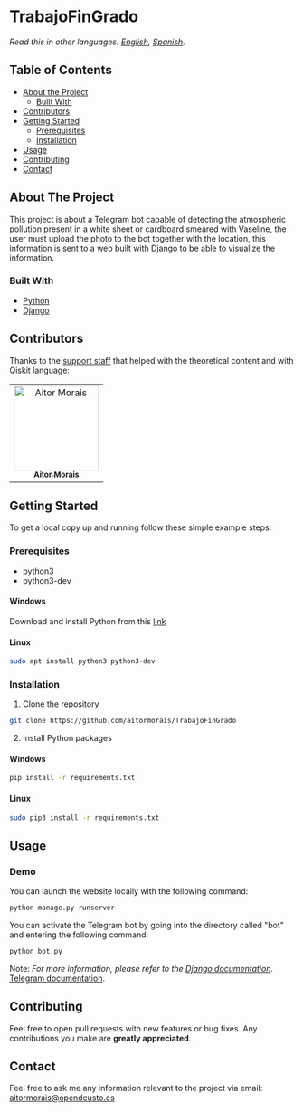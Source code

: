 # TrabajoFinGrado



*Read this in other languages: [English](README.md), [Spanish](README.es.md).*

<!-- TABLE OF CONTENTS -->
## Table of Contents

* [About the Project](#about-the-project)
  * [Built With](#built-with)
* [Contributors](#contributors)
* [Getting Started](#getting-started)
  * [Prerequisites](#prerequisites)
  * [Installation](#installation)
* [Usage](#usage)
* [Contributing](#contributing)
* [Contact](#contact)



<!-- ABOUT THE PROJECT -->
## About The Project

This project is about a Telegram bot capable of detecting the atmospheric pollution present in a white sheet or cardboard smeared with Vaseline, the user must upload the photo to the bot together with the location, this information is sent to a web built with Django to be able to visualize the information.

### Built With
* [Python](https://www.python.org/)
* [Django](https://www.djangoproject.com/)

<!-- CONTRIBUTORS -->
## Contributors

Thanks to the [support staff](#acknowledgements) that helped with the theoretical content and with Qiskit language:

<!-- ALL-CONTRIBUTORS-LIST:START - Do not remove or modify this section -->
<!-- prettier-ignore -->
<table align="center">
  <tr>
    <td align="center"><a href="https://github.com/aitormorais">
        <img src="https://avatars3.githubusercontent.com/u/43671531?s=400&v=4"
         width="150px;" alt="Aitor Morais"/><br/><sub><b>Aitor Morais</b></sub></a><br/></td>
  </tr>
</table>

<!-- ALL-CONTRIBUTORS-LIST:END -->

<!-- GETTING STARTED -->
## Getting Started

To get a local copy up and running follow these simple example steps:

### Prerequisites
* python3
* python3-dev
#### Windows
Download and install Python from this [link](https://www.python.org/downloads/windows/)
#### Linux
```sh
sudo apt install python3 python3-dev
```

### Installation

1. Clone the repository
```sh
git clone https://github.com/aitormorais/TrabajoFinGrado
```

2. Install Python packages
#### Windows
```sh
pip install -r requirements.txt
```
#### Linux
```sh
sudo pip3 install -r requirements.txt
```

<!-- USAGE EXAMPLES -->
## Usage
### Demo

You can launch the website locally with the following command:
```sh
python manage.py runserver
```


You can activate the Telegram bot by going into the directory called "bot" and entering the following command: 

```sh
python bot.py 
```

Note: _For more information, please refer to the [Django documentation](https://www.djangoproject.com/start/)._
[Telegram documentation](https://core.telegram.org/bots/api).


<!-- CONTRIBUTING -->
## Contributing

Feel free to open pull requests with new features or bug fixes. Any contributions you make are **greatly appreciated**.

<!-- CONTACT -->
## Contact
Feel free to ask me any information relevant to the project via email: aitormorais@opendeusto.es

